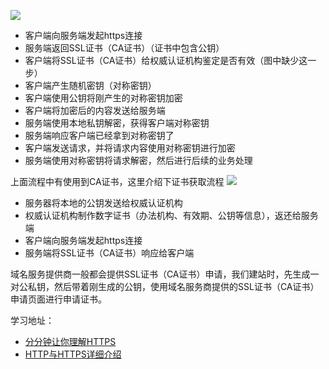 ![](https://img-blog.csdnimg.cn/20190825205936881.png?x-oss-process=image/watermark,type_ZmFuZ3poZW5naGVpdGk,shadow_10,text_aHR0cHM6Ly9ibG9nLmNzZG4ubmV0L2Fsenp3,size_16,color_FFFFFF,t_70)

- 客户端向服务端发起https连接
- 服务端返回SSL证书（CA证书）（证书中包含公钥）
- 客户端将SSL证书（CA证书）给权威认证机构鉴定是否有效（图中缺少这一步）
- 客户端产生随机密钥（对称密钥）
- 客户端使用公钥将刚产生的对称密钥加密
- 客户端将加密后的内容发送给服务端
- 服务端使用本地私钥解密，获得客户端对称密钥
- 服务端响应客户端已经拿到对称密钥了
- 客户端发送请求，并将请求内容使用对称密钥进行加密
- 服务端使用对称密钥将请求解密，然后进行后续的业务处理

上面流程中有使用到CA证书，这里介绍下证书获取流程
![](https://img-blog.csdnimg.cn/20190825210112772.png?x-oss-process=image/watermark,type_ZmFuZ3poZW5naGVpdGk,shadow_10,text_aHR0cHM6Ly9ibG9nLmNzZG4ubmV0L2Fsenp3,size_16,color_FFFFFF,t_70)
- 服务器将本地的公钥发送给权威认证机构
- 权威认证机构制作数字证书（办法机构、有效期、公钥等信息），返还给服务端
- 客户端向服务端发起https连接
- 服务端将SSL证书（CA证书）响应给客户端

域名服务提供商一般都会提供SSL证书（CA证书）申请，我们建站时，先生成一对公私钥，然后带着刚生成的公钥，使用域名服务商提供的SSL证书（CA证书）申请页面进行申请证书。

学习地址：
- [分分钟让你理解HTTPS](https://juejin.im/post/5ad6ad575188255c272273c4)
- [HTTP与HTTPS详细介绍](https://blog.csdn.net/alzzw/article/details/100067723#:~:text=HTTP%E4%B8%8EHTTPS%E4%BB%8B%E7%BB%8D,%E5%8F%B7%E3%80%81%E5%AF%86%E7%A0%81%E7%AD%89%E6%94%AF%E4%BB%98%E4%BF%A1%E6%81%AF%E3%80%82)